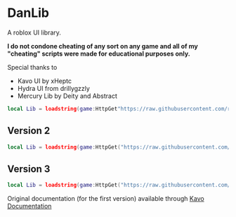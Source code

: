 # DanLib
A roblox UI library.

**I do not condone cheating of any sort on any game and all of my "cheating" scripts were made for educational purposes only.**

Special thanks to
- Kavo UI by xHeptc
- Hydra UI from drillygzzly
- Mercury Lib by Deity and Abstract

```lua
local Lib = loadstring(game:HttpGet"https://raw.githubusercontent.com/rsley/DanLib/main/file.lua")()
```

## Version 2
```lua
local Lib = loadstring(game:HttpGet("https://raw.githubusercontent.com/rsley/DanLib/main/hydra.lua"))()
```

## Version 3
```lua
local Lib = loadstring(game:HttpGet("https://raw.githubusercontent.com/rsley/DanLib/main/merc.lua"))()
```

Original documentation (for the first version) available through [Kavo Documentation](https://xheptcofficial.gitbook.io/kavo-library)

